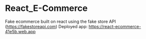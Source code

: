 # React_E-Commerce
Fake ecommerce built on react using the fake store API (https://fakestoreapi.com)
Deployed app: https://react-ecommerce-41e5b.web.app
